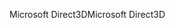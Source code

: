 <span data-ttu-id="8c64c-101">Microsoft Direct3D</span><span class="sxs-lookup"><span data-stu-id="8c64c-101">Microsoft Direct3D</span></span>